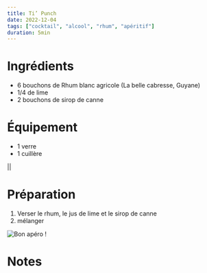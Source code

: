 ```yaml
---
title: Ti’ Punch
date: 2022-12-04
tags: ["cocktail", "alcool", "rhum", "apéritif"]
duration: 5min
---
```


# Ingrédients

+ 6 bouchons de Rhum blanc agricole (La belle cabresse, Guyane)
+ 1/4 de lime
+ 2 bouchons de sirop de canne

# Équipement

+ 1 verre
+ 1 cuillère

||

# Préparation

1. Verser le rhum, le jus de lime et le sirop de canne
2. mélanger

![Bon apéro !](/ti-punch.jpg)


# Notes
